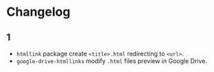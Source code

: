 # Changelog
## 1
- `htmllink` package create `<title>.html` redirecting to `<url>`.
- `google-drive-htmllinks` modify `.html` files preview in Google Drive.